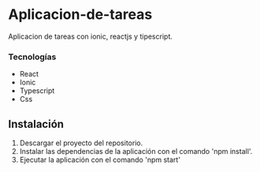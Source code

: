 # Aplicacion-de-tareas

Aplicacion de tareas con ionic, reactjs y tipescript.

### Tecnologías
* React
* Ionic
* Typescript
* Css

## Instalación

1. Descargar el proyecto del repositorio.
2. Instalar las dependencias de la aplicación con el comando 'npm install'.
3. Ejecutar la aplicación con el comando 'npm start'
